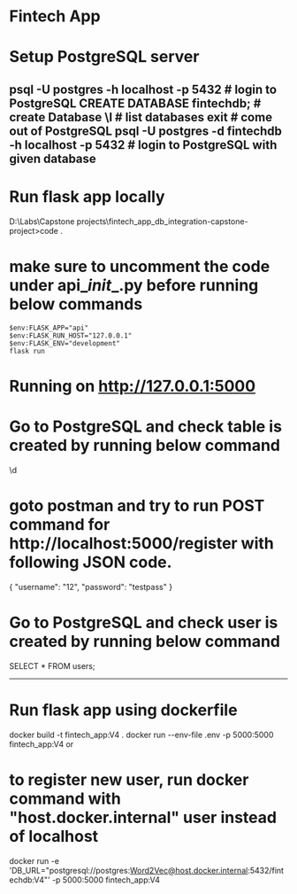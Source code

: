 # Fintech App

# Setup PostgreSQL server

psql -U postgres -h localhost -p 5432                   # login to PostgreSQL
CREATE DATABASE fintechdb;                              # create Database
\l                                                      # list databases
exit                                                    # come out of PostgreSQL
psql -U postgres -d fintechdb -h localhost -p 5432      # login to PostgreSQL with given database
-------------------------------------------------------------------------------------------------------

# Run flask app locally
D:\Labs\Capstone projects\fintech_app_db_integration-capstone-project>code .
# make sure to uncomment the code under api\__init__.py before running below commands
	$env:FLASK_APP="api"  
	$env:FLASK_RUN_HOST="127.0.0.1"    
	$env:FLASK_ENV="development"   
	flask run

# Running on http://127.0.0.1:5000
# Go to PostgreSQL and check table is created by running below command 
\d

# goto postman and try to run POST command for http://localhost:5000/register with following JSON code.
{
  "username": "12",
  "password": "testpass"
}

# Go to PostgreSQL and check user is created by running below command
SELECT * FROM users;

------------------------------------
# Run flask app using dockerfile


docker build -t fintech_app:V4 .
docker run --env-file .env -p 5000:5000 fintech_app:V4
or
# to register new user, run docker command with "host.docker.internal" user instead of localhost

docker run -e 'DB_URL="postgresql://postgres:Word2Vec@host.docker.internal:5432/fintechdb:V4"' -p 5000:5000 fintech_app:V4









